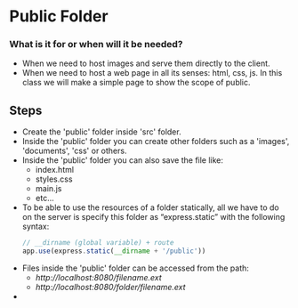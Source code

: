 # Public Folder

### What is it for or when will it be needed?

- When we need to host images and serve them directly to the client.
- When we need to host a web page in all its senses: html, css, js. In this class we will make a simple page to show the scope of public.

## Steps
- Create the 'public' folder inside 'src' folder.
- Inside the 'public' folder you can create other folders such as a 'images', 'documents', 'css' or others.
- Inside the 'public' folder you can also save the file like:
  - index.html 
  - styles.css 
  - main.js 
  - etc...
- To be able to use the resources of a folder statically, all we have to do on the server is specify this folder as “express.static” with the following syntax:
  ```js
  // __dirname (global variable) + route
  app.use(express.static(__dirname + '/public'))
  ```
- Files inside the 'public' folder can be accessed from the path:
  - _http://localhost:8080/filename.ext_
  - _http://localhost:8080/folder/filename.ext_
- 
  


